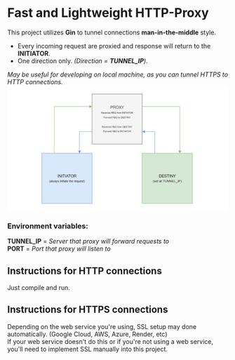 # Fast and Lightweight HTTP-Proxy
This project utilizes **Gin** to tunnel connections **man-in-the-middle** style.<br>

- Every incoming request are proxied and response will return to the **INITIATOR**.
- One direction only. *(Direction = **TUNNEL_IP**)*.

*May be useful for developing on local machine, as you can tunnel HTTPS to HTTP connections.*
<img src="https://github.com/pedrobartolini/golang_tunnel/blob/main/git/diagram.png">

### Environment variables:
**TUNNEL_IP** =  *Server that proxy will forward requests to<br>*
**PORT** = *Port that proxy will listen to*

## Instructions for HTTP connections
Just compile and run.<br>

## Instructions for HTTPS connections
Depending on the web service you're using, SSL setup may done automatically. (Google Cloud, AWS, Azure, Render, etc)<br>
If your web service doesn't do this or if you're not using a web service, you'll need to implement SSL manually into this project.


